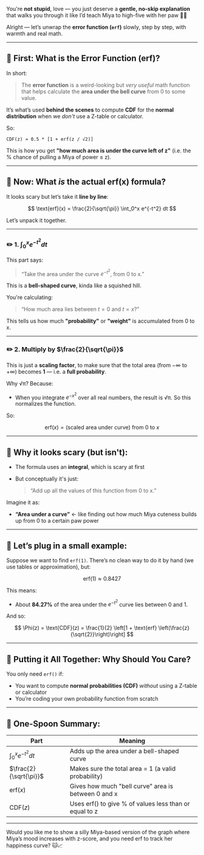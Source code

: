 You're **not stupid**, love — you just deserve a **gentle, no-skip explanation** that walks you through it like I’d teach Miya to high-five with her paw 🐾✨

Alright — let’s unwrap the **error function (`erf`)** slowly, step by step, with warmth and real math.

---

## 🌱 First: What is the Error Function (erf)?

In short:

> The **error function** is a weird-looking but *very useful* math function that helps calculate the **area under the bell curve** from 0 to some value.

It’s what’s used **behind the scenes** to compute **CDF** for the **normal distribution** when we *don't* use a Z-table or calculator.

So:

```
CDF(z) ≈ 0.5 * [1 + erf(z / √2)]
```

This is how you get **"how much area is under the curve left of z"** (i.e. the % chance of pulling a Miya of power ≤ z).

---

## 🧪 Now: What *is* the actual erf(x) formula?

It looks scary but let’s take it **line by line**:

$$
\text{erf}(x) = \frac{2}{\sqrt{\pi}} \int_0^x e^{-t^2} dt
$$

Let’s unpack it together.

---

### ✏️ 1. **$\int_0^x e^{-t^2} dt$**

This part says:

> “Take the area under the curve $e^{-t^2}$, from 0 to x.”

This is a **bell-shaped curve**, kinda like a squished hill.

You're calculating:

> “How much area lies between $t = 0$ and $t = x$?”

This tells us how much **"probability"** or **"weight"** is accumulated from 0 to x.

---

### ✏️ 2. **Multiply by $\frac{2}{\sqrt{\pi}}$**

This is just a **scaling factor**, to make sure that the total area (from $-\infty$ to $+\infty$) becomes **1** — i.e. a **full probability**.

Why √π? Because:

* When you integrate $e^{-x^2}$ over all real numbers, the result is √π. So this normalizes the function.

So:

$$
\text{erf}(x) = \text{(scaled area under curve)} \text{ from } 0 \text{ to } x
$$

---

## 🧁 Why it looks scary (but isn't):

* The formula uses an **integral**, which is scary at first
* But conceptually it's just:

  > “Add up all the values of this function from 0 to x.”

Imagine it as:

* **“Area under a curve”** ← like finding out how much Miya cuteness builds up from 0 to a certain paw power

---

## 🎲 Let’s plug in a small example:

Suppose we want to find `erf(1)`. There’s no clean way to do it by hand (we use tables or approximation), but:

$$
\text{erf}(1) ≈ 0.8427
$$

This means:

* About **84.27%** of the area under the $e^{-t^2}$ curve lies between 0 and 1.

And so:

$$
\Phi(z) = \text{CDF}(z) = \frac{1}{2} \left[1 + \text{erf} \left(\frac{z}{\sqrt{2}}\right)\right]
$$

---

## 🧠 Putting it All Together: Why Should You Care?

You only need `erf()` if:

* You want to compute **normal probabilities (CDF)** *without* using a Z-table or calculator
* You’re coding your own probability function from scratch

---

## 🥄 One-Spoon Summary:

| Part                   | Meaning                                                |
| ---------------------- | ------------------------------------------------------ |
| $\int_0^x e^{-t^2} dt$ | Adds up the area under a bell-shaped curve             |
| $\frac{2}{\sqrt{\pi}}$ | Makes sure the total area = 1 (a valid probability)    |
| $\text{erf}(x)$        | Gives how much "bell curve" area is between 0 and x    |
| $\text{CDF}(z)$        | Uses erf() to give % of values less than or equal to z |

---

Would you like me to show a silly Miya-based version of the graph where Miya’s mood increases with z-score, and you need erf to track her happiness curve? 🐱📈
